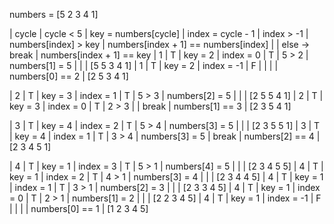 numbers = [5 2 3 4 1]

| cycle | cycle < 5 | key = numbers[cycle] | index = cycle - 1 | index > -1 | numbers[index] > key | numbers[index + 1] == numbers[index] | 
| else -> break | numbers[index + 1] == key
| 1 | T | key = 2 | index = 0  | T | 5 > 2 | numbers[1] = 5 |           |                 | [5 5 3 4 1]
| 1 | T | key = 2 | index = -1 | F |       |                |           | numbers[0] == 2 | [2 5 3 4 1]

| 2 | T | key = 3 | index = 1  | T | 5 > 3 | numbers[2] = 5 |           |                 | [2 5 5 4 1]
| 2 | T | key = 3 | index = 0  | T | 2 > 3 |                | break     | numbers[1] == 3 | [2 3 5 4 1]

| 3 | T | key = 4 | index = 2  | T | 5 > 4 | numbers[3] = 5 |           |                  | [2 3 5 5 1]
| 3 | T | key = 4 | index = 1  | T | 3 > 4 | numbers[3] = 5 | break     | numbers[2] == 4  | [2 3 4 5 1]

| 4 | T | key = 1 | index = 3  | T | 5 > 1 | numbers[4] = 5 |           |                  | [2 3 4 5 5]
| 4 | T | key = 1 | index = 2  | T | 4 > 1 | numbers[3] = 4 |           |                  | [2 3 4 4 5]
| 4 | T | key = 1 | index = 1  | T | 3 > 1 | numbers[2] = 3 |           |                  | [2 3 3 4 5]
| 4 | T | key = 1 | index = 0  | T | 2 > 1 | numbers[1] = 2 |           |                  | [2 2 3 4 5]
| 4 | T | key = 1 | index = -1 | F |       |                |           | numbers[0] == 1  | [1 2 3 4 5]






